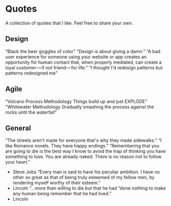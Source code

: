# Quotes
A collection of quotes that I like. Feel free to share your own.

## Design
“Black the beer goggles of color”
“Design is about giving a damn.”
“A bad user experience for someone using your website or app creates an opportunity for human contact that, when properly mediated, can create a loyal customer — if not friend — for life.”
“I thought I'd redesign patterns but patterns redesigned me”

## Agile
“Volcano Process Methodology
Things build up and just EXPLODE”
"Whitewater Methodology
Gradually smashing the process against the rocks until the waterfall"

## General
“The streets aren't made for everyone that's why they made sidewalks.”
“I like Romance novels. They have happy endings.”
"Remembering that you are going to die is the best way I know to avoid the trap of thinking you have something to lose. You are already naked. There is no reason not to follow your heart."
- Steve Jobs
“Every man is said to have his peculiar ambition. I have no other so great as that of being truly esteemed of my fellow men, by rendering myself worthy of their esteem.”
- Lincoln
“…more than willing to die but that he had “done nothing to make any human being remember that he had lived.”
- Lincoln

